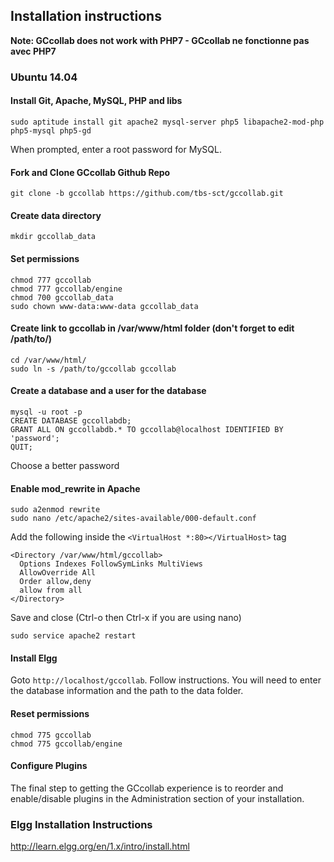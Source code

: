 ## Installation instructions
**Note: GCcollab does not work with PHP7 - GCcollab ne fonctionne pas avec PHP7**

### Ubuntu 14.04
#### Install Git, Apache, MySQL, PHP and libs
    sudo aptitude install git apache2 mysql-server php5 libapache2-mod-php php5-mysql php5-gd
When prompted, enter a root password for MySQL.

#### Fork and Clone GCcollab Github Repo
    git clone -b gccollab https://github.com/tbs-sct/gccollab.git

#### Create data directory
    mkdir gccollab_data

#### Set permissions
    chmod 777 gccollab
    chmod 777 gccollab/engine
    chmod 700 gccollab_data
    sudo chown www-data:www-data gccollab_data

#### Create link to gccollab in /var/www/html folder (don't forget to edit /path/to/)
    cd /var/www/html/
    sudo ln -s /path/to/gccollab gccollab

#### Create a database and a user for the database
    mysql -u root -p
    CREATE DATABASE gccollabdb;
    GRANT ALL ON gccollabdb.* TO gccollab@localhost IDENTIFIED BY 'password';
    QUIT;
Choose a better password

#### Enable mod_rewrite in Apache
    sudo a2enmod rewrite
    sudo nano /etc/apache2/sites-available/000-default.conf

Add the following inside the ```<VirtualHost *:80></VirtualHost>``` tag
```
<Directory /var/www/html/gccollab>
  Options Indexes FollowSymLinks MultiViews
  AllowOverride All
  Order allow,deny
  allow from all
</Directory>
```

Save and close (Ctrl-o then Ctrl-x if you are using nano)

    sudo service apache2 restart

#### Install Elgg
Goto ```http://localhost/gccollab```.  Follow instructions.  You will need to enter the database information and the path to the data folder.

#### Reset permissions
    chmod 775 gccollab
    chmod 775 gccollab/engine

#### Configure Plugins
The final step to getting the GCcollab experience is to reorder and enable/disable plugins in the Administration section of your installation.

### Elgg Installation Instructions
http://learn.elgg.org/en/1.x/intro/install.html

